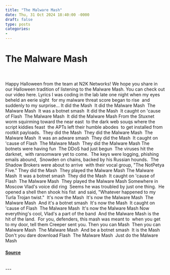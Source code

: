 ```yaml
---
title: "The Malware Mash"
date: Thu, 31 Oct 2024 18:40:00 -0000
draft: false
type: posts
categories: 
- 
---
```

# The Malware Mash

<br/>

<br/>
Happy Halloween from the team at N2K Networks! We hope you share in our Halloween tradition of listening to the Malware Mash. You can check out our video here. Lyrics I was coding in the lab late one night when my eyes beheld an eerie sight  for my malware threat score began to rise  and suddenly to my surprise... It did the Mash  It did the Malware Mash  The Malware Mash  It was a botnet smash  It did the Mash  It caught on 'cause of Flash  The Malware Mash  It did the Malware Mash From the Stuxnet worm squirming toward the near east  to the dark web souqs where the script kiddies feast  the APTs left their humble abodes  to get installed from rootkit payloads.  They did the Mash  They did the Malware Mash  The Malware Mash  It was an adware smash  They did the Mash  It caught on 'cause of Flash  The Malware Mash  They did the Malware Mash The botnets were having fun  The DDoS had just begun  The viruses hit the darknet,  with ransomware yet to come.  The keys were logging, phishing emails abound,  Snowden on chains, backed by his Russian hounds.  The Shadow Brokers were about to arrive  with their vocal group, "The NotPetya Five." They did the Mash  They played the Malware Mash The Malware Mash  It was a botnet smash  They did the Mash  It caught on 'cause of Flash  The Malware Mash  They played the Malware Mash Somewhere in Moscow Vlad's voice did ring  Seems he was troubled by just one thing.  He opened a shell then shook his fist  and said, "Whatever happened to my Turla Trojan twist."  It's now the Mash  It's now the Malware Mash  The Malware Mash  And it's a botnet smash  It's now the Mash  It caught on 'cause of Flash  The Malware Mash  It's now the Malware Mash Now everything's cool, Vlad's a part of the band  And the Malware Mash is the hit of the land.  For you, defenders, this mash was meant to  when you get to my door, tell them Creeper sent you. Then you can Mash  Then you can Malware Mash  The Malware Mash  And be a botnet smash  It is the Mash  Don't you dare download Flash  The Malware Mash  Just do the Malware Mash

#### [Source]()

<br/>
---
